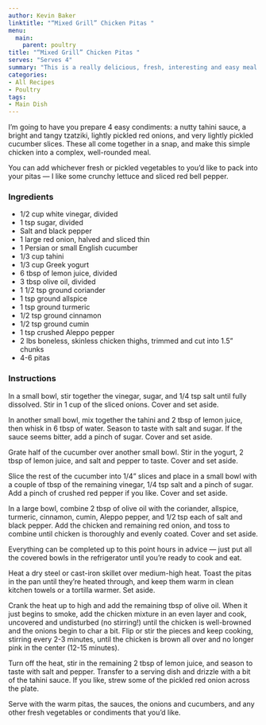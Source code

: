 ```yaml
---
author: Kevin Baker
linktitle: "“Mixed Grill” Chicken Pitas	"
menu:
  main:
    parent: poultry
title: "“Mixed Grill” Chicken Pitas	"
serves: "Serves 4"
summary: "This is a really delicious, fresh, interesting and easy meal for weeknights or weekends."
categories:
- All Recipes
- Poultry
tags:
- Main Dish
---
```

I’m going to have you prepare 4 easy condiments: a nutty tahini sauce, a bright and tangy tzatziki, lightly pickled red onions, and very lightly pickled cucumber slices. These all come together in a snap, and make this simple chicken into a complex, well-rounded meal. 

You can add whichever fresh or pickled vegetables to you’d like to pack into your pitas — I like some crunchy lettuce and sliced red bell pepper.

### Ingredients

<div class="ingredient-list">
  
* 1/2 cup white vinegar, divided  
* 1 tsp sugar, divided  
* Salt and black pepper  
* 1 large red onion, halved and sliced thin  
* 1 Persian or small English cucumber  
* 1/3 cup tahini  
* 1/3 cup Greek yogurt  
* 6 tbsp of lemon juice, divided  
* 3 tbsp olive oil, divided  
* 1 1/2 tsp ground coriander  
* 1 tsp ground allspice  
* 1 tsp ground turmeric  
* 1/2 tsp ground cinnamon  
* 1/2 tsp ground cumin  
* 1 tsp crushed Aleppo pepper  
* 2 lbs boneless, skinless chicken thighs, trimmed and cut into 1.5” chunks  
* 4-6 pitas  

</div>

### Instructions
In a small bowl, stir together the vinegar, sugar, and 1/4 tsp salt until fully dissolved. Stir in 1 cup of the sliced onions. Cover and set aside.

In another small bowl, mix together the tahini and 2 tbsp of lemon juice, then whisk in 6 tbsp of water. Season to taste with salt and sugar. If the sauce seems bitter, add a pinch of sugar. Cover and set aside.

Grate half of the cucumber over another small bowl. Stir in the yogurt, 2 tbsp of lemon juice, and salt and pepper to taste. Cover and set aside.

Slice the rest of the cucumber into 1/4” slices and place in a small bowl with a couple of tbsp of the remaining vinegar, 1/4 tsp salt and a pinch of sugar.  Add a pinch of crushed red pepper if you like. Cover and set aside.

In a large bowl, combine 2 tbsp of olive oil with the coriander, allspice, turmeric, cinnamon, cumin, Aleppo pepper, and 1/2 tsp each of salt and black pepper.  Add the chicken and remaining red onion, and toss to combine until chicken is thoroughly and evenly coated. Cover and set aside.

Everything can be completed up to this point hours in advice — just put all the covered bowls in the refrigerator until you’re ready to cook and eat.

Heat a dry steel or cast-iron skillet over medium-high heat. Toast the pitas in the pan until they’re heated through, and keep them warm in clean kitchen towels or a tortilla warmer. Set aside.

Crank the heat up to high and add the remaining tbsp of olive oil. When it just begins to smoke, add the chicken mixture in an even layer and cook, uncovered and undisturbed (no stirring!) until the chicken is well-browned and the onions begin to char a bit. Flip or stir the pieces and keep cooking, stirring every 2-3 minutes, until the chicken is brown all over and no longer pink in the center (12-15 minutes).

Turn off the heat, stir in the remaining 2 tbsp of lemon juice, and season to taste with salt and pepper.  Transfer to a serving dish and drizzle with a bit of the tahini sauce.  If you like, strew some of the pickled red onion across the plate. 

Serve with the warm pitas, the sauces, the onions and cucumbers, and any other fresh vegetables or condiments that you’d like. 
